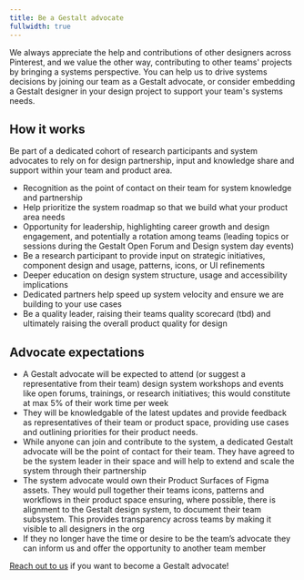 ```yaml
---
title: Be a Gestalt advocate
fullwidth: true
---
```

We always appreciate the help and contributions of other designers across Pinterest, and we value the other way, contributing to other teams' projects by bringing a systems perspective.
You can help us to drive systems decisions by joining our team as a Gestalt advocate, or consider embedding a Gestalt designer in your design project to support your team's systems needs.

## How it works

Be part of a dedicated cohort of research participants and system advocates to rely on for design partnership, input and knowledge share and support within your team and product area.

- Recognition as the point of contact on their team for system knowledge and partnership
- Help prioritize the system roadmap so that we build what your product area needs
- Opportunity for leadership, highlighting career growth and design engagement, and potentially a rotation among teams (leading topics or sessions during the Gestalt Open Forum and Design system day events)
- Be a research participant to provide input on strategic initiatives, component design and usage, patterns, icons, or UI refinements
- Deeper education on design system structure, usage and accessibility implications
- Dedicated partners help speed up system velocity and ensure we are building to your use cases
- Be a quality leader, raising their teams quality scorecard (tbd) and ultimately raising the overall product quality for design

## Advocate expectations

- A Gestalt advocate will be expected to attend (or suggest a representative from their team) design system workshops and events like open forums, trainings, or research initiatives; this would constitute at max 5% of their work time per week
- They will be knowledgable of the latest updates and provide feedback as representatives of their team or product space, providing use cases and outlining priorities for their product needs.
- While anyone can join and contribute to the system, a dedicated Gestalt advocate will be the point of contact for their team. They have agreed to be the system leader in their space and will help to extend and scale the system through their partnership
- The system advocate would own their Product Surfaces of Figma assets. They would pull together their teams icons, patterns and workflows in their product space ensuring, where possible, there is alignment to the Gestalt design system, to document their team subsystem. This provides transparency across teams by making it visible to all designers in the org
- If they no longer have the time or desire to be the team’s advocate they can inform us and offer the opportunity to another team member

[Reach out to us](https://pinch.pinadmin.com/gestaltSlackDesign) if you want to become a Gestalt advocate!
